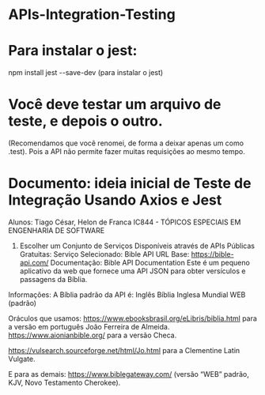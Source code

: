 # APIs-Integration-Testing

# Para instalar o jest:
npm install jest --save-dev (para instalar o jest)

# Você deve testar um arquivo de teste, e depois o outro.
(Recomendamos que você renomei, de forma a deixar apenas um como .test). Pois a API não permite fazer muitas requisições ao mesmo tempo.



# Documento: ideia inicial de Teste de Integração Usando Axios e Jest
Alunos: Tiago César, Helon de Franca
IC844 - TÓPICOS ESPECIAIS EM ENGENHARIA DE SOFTWARE

1. Escolher um Conjunto de Serviços Disponíveis através de APIs Públicas Gratuitas:
   Serviço Selecionado: Bible API
   URL Base: https://bible-api.com/
   Documentação: Bible API Documentation
        Este é um pequeno aplicativo da web que fornece uma API JSON para obter versículos e passagens da Bíblia.

Informações:
A Bíblia padrão da API é:
  Inglês
  Bíblia Inglesa Mundial WEB (padrão)


Oráculos que usamos:
 https://www.ebooksbrasil.org/eLibris/biblia.html para a versão em português João Ferreira de Almeida.
https://www.aionianbible.org/ para a versão Checa.

https://vulsearch.sourceforge.net/html/Jo.html para a Clementine Latin Vulgate.

E para as demais:
https://www.biblegateway.com/ (versão “WEB” padrão,  KJV, Novo Testamento Cherokee).


